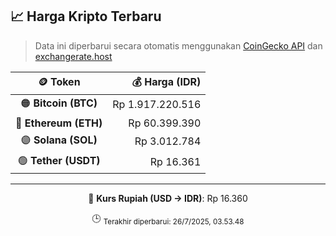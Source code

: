 

<!-- HARGA_KRIPTO -->
## 📈 Harga Kripto Terbaru

> Data ini diperbarui secara otomatis menggunakan [CoinGecko API](https://www.coingecko.com/) dan [exchangerate.host](https://exchangerate.host/)

<div align="center">

| 🪙 Token | 💰 Harga (IDR) |
|:------:|---------------:|
| 🟠 **Bitcoin (BTC)**   | Rp 1.917.220.516 |
| 🔵 **Ethereum (ETH)**  | Rp 60.399.390 |
| 🟣 **Solana (SOL)**    | Rp 3.012.784 |
| 🟢 **Tether (USDT)**   | Rp 16.361 |

---

💱 **Kurs Rupiah (USD → IDR)**: Rp 16.360

🕒 <sub>Terakhir diperbarui: 26/7/2025, 03.53.48</sub>

</div>
<!-- /HARGA_KRIPTO -->